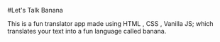 #Let's Talk Banana

This is a fun translator app made using HTML , CSS , Vanilla JS; which translates your text into a fun language called banana.